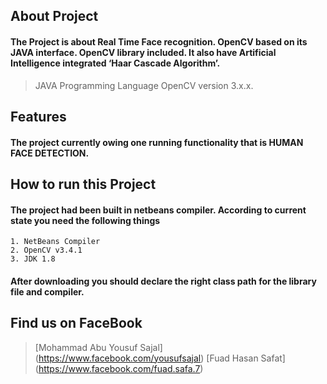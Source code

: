 ## About Project
#### The Project is about Real Time Face recognition. OpenCV based on its JAVA interface. OpenCV library included. It also have Artificial Intelligence integrated ‘Haar Cascade Algorithm’. 
> JAVA Programming Language
> OpenCV version 3.x.x.

## Features
#### The project currently owing one running functionality that is **HUMAN FACE DETECTION**. 

## How to run this Project
#### The project had been built in netbeans compiler. According to current state you need the following things
```
1. NetBeans Compiler
2. OpenCV v3.4.1 
3. JDK 1.8
```
#### After downloading you should declare the right class path for the library file and compiler.

## Find us on FaceBook
>[Mohammad Abu Yousuf Sajal] (https://www.facebook.com/yousufsajal)
>[Fuad Hasan Safat] (https://www.facebook.com/fuad.safa.7)

